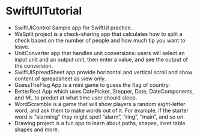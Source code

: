 # SwiftUITutorial
- SwiftUIControl Sample app for SwiftUI practice.
- WeSplit project is a check-sharing app that calculates how to split a check based on the number of people and how much tip you want to leave.
- UnitConverter app that handles unit conversions: users will select an input unit and an output unit, then enter a value, and see the output of the conversion.
- SwiftUISpreadSheet app provide horizontal and vertical scroll and show content of spreadsheet as view only.
- GuessTheFlag App is a mini game to guess the flag of country.
- BetterRest App which uses DatePicker, Stepper, Date, DateComponents, and ML to predict at what time user should sleep.
- WordScramble is a game that will show players a random eight-letter word, and ask them to make words out of it. For example, if the starter word is “alarming” they might spell “alarm”, “ring”, “main”, and so on.
- Drawing project is a fun app to learn about paths, shapes, inset table shapes and more.
